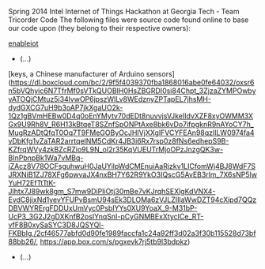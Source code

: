 Spring 2014 Intel Internet of Things Hackathon at Georgia Tech - Team Tricorder Code
The following files were source code found online to base our code upon (they belong to their respective owners):

[enableiot](www.github.com/enableiot/iotkit-samples)

+ (...)

[keys, a Chinese manufacturer of Arduino sensors](https://dl.boxcloud.com/bc/2/9f5f4039370fba1868016abe0fe64032/oxsr6n5bVQhyic6N7TfrMf0sVTkQUOBIH0HsZBGRDI0si84Chpt_3ZjzaZYMPOwbyyATOQjCMtuz5i34lvwOP6jpszWlLv8WEdznyZPTapEL7jhsMH-dydGXCG7uH9b3oAP7jkXgaUO2k-1Qz1gBVmHEBw0D4q0oEnYMytv70dEDt8nuvvjsVJkeIIdvXZF8xyOWMM3XGx9U9Rh8V_R6H13kBtqeT8SZnfSpONPtAxe8bk6vDo7ifpgknR9nAYoCY7h_MugRzADtQfqT0Oq7T9FMeGOByOcJHIVjXXglFVCYFEAn98qzlILW0974fa4vDbKfg1vZaTAR2arrtqelNM5CdKr4JB3i6Rx7rsp0z8fNs6edhepS9B-KZfrqWVy4zkBZcRZio9L9N_oI2r35KqVUEUTrMjoOPzJnzgQK3w-BInPbnpBk1Wa7vMBq-iZAcz8V78OCFsguhwuH0JaUYilpWdCMEnuiAaRjzkv1LICfomWj4BJ8WdF7SJRXNiB1ZJ78XFg6pwvaJX4nxBH7Y62R9YkO3IQscG5AvEB3rlm_7X6sNP5lwYuH72EfTtTtK-Jlhtx7J89wk8gm_S7mw9DiPIiOtj30mBe7vKJrqhSEXlgKdVNX4-EvdC8jixNd1yevYFUPvBsmU94sEk3DLOMa6zVJLZIIlaWwDZT94cXipd7QQzDBVWYRErgFDDUxUmVyc0PsbIYYs0XU9YoaX_9-M31bP-UcP3_3G2J2gDXKnfB2osIYnqSnI-pCyGNMBExXtycICe_RT-vfF8B0xySaSYC3D8JQSYQl-FKBbIg,/2cf46577abfd0d90fe1989faccfa1c24a92ff3d02a3f30b115528d73bf88bb26/, https://app.box.com/s/pgxevk7rj5tb9l3bdpkz)

+ (...)
